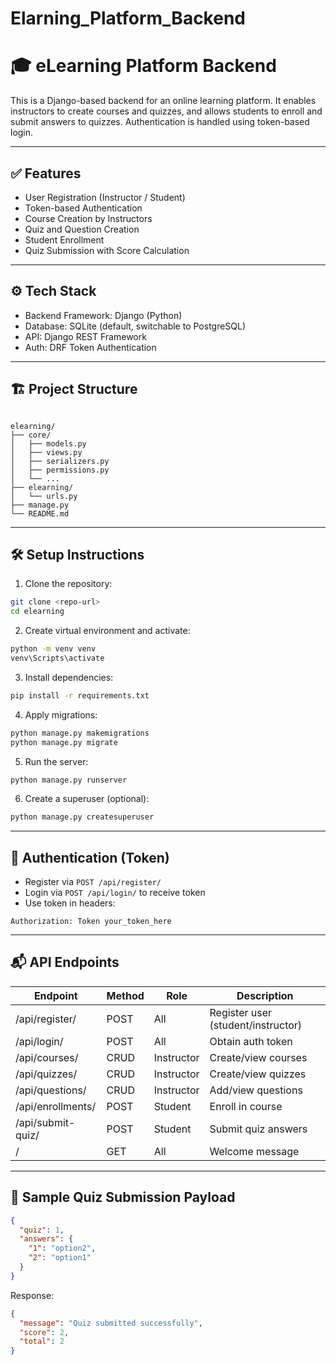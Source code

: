 # Elarning_Platform_Backend
# 🎓 eLearning Platform Backend 

This is a Django-based backend for an online learning platform. It enables instructors to create courses and quizzes, and allows students to enroll and submit answers to quizzes. Authentication is handled using token-based login.

---

## ✅ Features

- User Registration (Instructor / Student)
- Token-based Authentication
- Course Creation by Instructors
- Quiz and Question Creation
- Student Enrollment
- Quiz Submission with Score Calculation

---

## ⚙️ Tech Stack

- Backend Framework: Django (Python)
- Database: SQLite (default, switchable to PostgreSQL)
- API: Django REST Framework
- Auth: DRF Token Authentication

---

## 🏗️ Project Structure

```

elearning/
├── core/
│   ├── models.py
│   ├── views.py
│   ├── serializers.py
│   ├── permissions.py
│   └── ...
├── elearning/
│   └── urls.py
├── manage.py
└── README.md

````

---

## 🛠️ Setup Instructions

1. Clone the repository:

```bash
git clone <repo-url>
cd elearning
````

2. Create virtual environment and activate:

```bash
python -m venv venv
venv\Scripts\activate
```

3. Install dependencies:

```bash
pip install -r requirements.txt
```

4. Apply migrations:

```bash
python manage.py makemigrations
python manage.py migrate
```

5. Run the server:

```bash
python manage.py runserver
```

6. Create a superuser (optional):

```bash
python manage.py createsuperuser
```

---

## 🔐 Authentication (Token)

* Register via `POST /api/register/`
* Login via `POST /api/login/` to receive token
* Use token in headers:

```
Authorization: Token your_token_here
```

---

## 📬 API Endpoints

| Endpoint          | Method | Role       | Description                        |
| ----------------- | ------ | ---------- | ---------------------------------- |
| /api/register/    | POST   | All        | Register user (student/instructor) |
| /api/login/       | POST   | All        | Obtain auth token                  |
| /api/courses/     | CRUD   | Instructor | Create/view courses                |
| /api/quizzes/     | CRUD   | Instructor | Create/view quizzes                |
| /api/questions/   | CRUD   | Instructor | Add/view questions                 |
| /api/enrollments/ | POST   | Student    | Enroll in course                   |
| /api/submit-quiz/ | POST   | Student    | Submit quiz answers                |
| /                 | GET    | All        | Welcome message                    |

---

## 🎯 Sample Quiz Submission Payload

```json
{
  "quiz": 1,
  "answers": {
    "1": "option2",
    "2": "option1"
  }
}
```

Response:

```json
{
  "message": "Quiz submitted successfully",
  "score": 2,
  "total": 2
}
```
